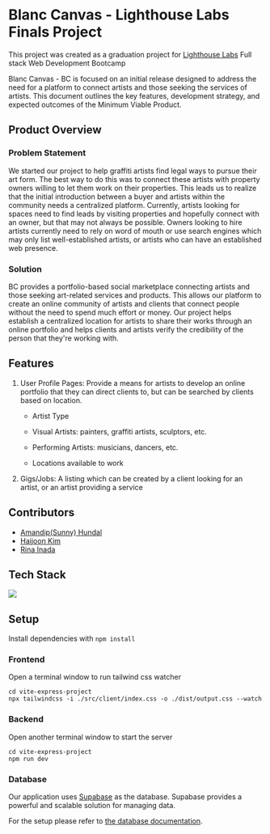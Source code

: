 # Blanc Canvas - Lighthouse Labs Finals Project
This project was created as a graduation project for [Lighthouse Labs](https://github.com/lighthouse-labs) Full stack Web Development Bootcamp

Blanc Canvas - BC is  focused on an initial release designed to address the need for a platform to connect artists and those seeking the services of artists. This document outlines the key features, development strategy, and expected outcomes of the Minimum Viable Product.

## Product Overview

### Problem Statement
We started our project to help graffiti artists find legal ways to pursue their art form. The best way to do this was to connect these artists with property owners willing to let them work on their properties. This leads us to realize that the initial introduction between a buyer and artists within the community needs a centralized platform. Currently, artists looking for spaces need to find leads by visiting properties and hopefully connect with an owner, but that may not always be possible. Owners looking to hire artists currently need to rely on word of mouth or use search engines which may only list well-established artists, or artists who can have an established web presence. 

### Solution
BC provides a portfolio-based social marketplace connecting artists and those seeking art-related services and products. This allows our platform to create an online community of artists and clients that connect people without the need to spend much effort or money. Our project helps establish a centralized location for artists to share their works through an online portfolio and helps clients and artists verify the credibility of the person that they're working with.

## Features
1. User Profile Pages: Provide a means for artists to develop an online portfolio that they can direct clients to, but can be searched by clients based on location.
   - Artist Type

    - Visual Artists: painters, graffiti artists, sculptors, etc.

    - Performing Artists: musicians, dancers, etc.

    - Locations available to work

2. Gigs/Jobs: A listing which can be created by a client looking for an artist, or an artist providing a service

## Contributors
- [Amandip(Sunny) Hundal](https://github.com/Sunnyhundal)
- [Haijoon Kim](https://github.com/haijoon2)
- [Rina Inada](https://github.com/dodrin)

## Tech Stack
  <a href="https://skillicons.dev">
    <img src="https://skillicons.dev/icons?i=react,express,nodejs,supabase,tailwind,vite" />
  </a>

## Setup

Install dependencies with `npm install`

### Frontend
Open a terminal window to run tailwind css watcher

```
cd vite-express-project
npx tailwindcss -i ./src/client/index.css -o ./dist/output.css --watch
```

### Backend
Open another terminal window to start the server
```
cd vite-express-project
npm run dev
```

### Database

Our application uses [Supabase](https://supabase.io/) as the database. Supabase provides a powerful and scalable solution for managing data.

For the setup please refer to [the database documentation](/vite-express-project/docs/database.md).

